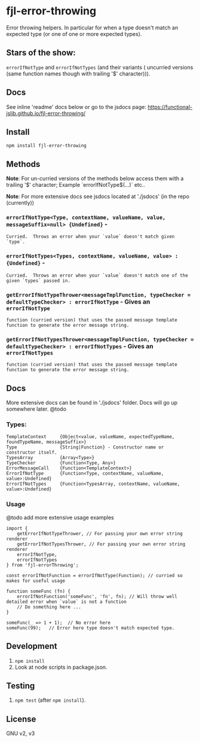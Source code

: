 # fjl-error-throwing

Error throwing helpers.  In particular for when a type doesn't match an expected type (or one of one or more expected types).

## Stars of the show:
`errorIfNotType` and `errorIfNotTypes` (and their variants (
uncurried versions (same function names though with trailing '$'
 character))).
 
## Docs
See inline 'readme' docs below or go to the jsdocs page:
https://functional-jslib.github.io/fjl-error-throwing/

## Install 
`npm install fjl-error-throwing`

## Methods

**Note**: For un-curried versions of the methods below access them with a trailing '$' character;
    Example `errorIfNotType$(...)` etc..

**Note**: For more extensive docs see jsdocs located at './jsdocs' (in the repo (currently))

### `errorIfNotType<Type, contextName, valueName, value, messageSuffix=null> {Undefined}` -
    Curried.  Throws an error when your `value` doesn't match given `type`.

### `errorIfNotTypes<Types, contextName, valueName, value> : {Undefined}` -
    Curried.  Throws an error when your `value` doesn't match one of the given `types` passed in.

### `getErrorIfNotTypeThrower<messageTmplFunction, typeChecker = defaultTypeChecker> : errorIfNotType` - Gives an `errorIfNotType`
    function (curried version) that uses the passed message template function to generate the error message string.

### `getErrorIfNotTypesThrower<messageTmplFunction, typeChecker = defaultTypeChecker> : errorIfNotTypes` - Gives an `errorIfNotTypes`
    function (curried version) that uses the passed message template function to generate the error message string.

## Docs
More extensive docs can be found in './jsdocs' folder.
Docs will go up somewhere later. @todo

### Types:
```
TemplateContext     {Object<value, valueName, expectedTypeName, foundTypeName, messageSuffix>}
Type                {String|Function} - Constructor name or constructor itself.
TypesArray          {Array<Type>}
TypeChecker         {Function<Type, Any>}
ErrorMessageCall    {Function<TemplateContext>}
ErrorIfNotType      {Function<Type, contextName, valueName, value>:Undefined}
ErrorIfNotTypes     {Function<TypesArray, contextName, valueName, value>:Undefined}
```

### Usage 
@todo add more extensive usage examples
```
import {
    getErrorIfNotTypeThrower, // For passing your own error string renderer
    getErrorIfNotTypesThrower, // For passing your own error string renderer
    errorIfNotType,
    errorIfNotTypes
} from 'fjl-errorThrowing';

const errorIfNotFunction = errorIfNotType(Function); // curried so makes for useful usage
    
function someFunc (fn) {
    errorIfNotFunction('someFunc', 'fn', fn); // Will throw well detailed error when `value` is not a function
    // Do something here ...
}

someFunc(_ => 1 + 1);  // No error here
someFunc(99);   // Error here type doesn't match expected type.
```

## Development
1.  `npm install`
2.  Look at node scripts in package.json.

## Testing
1. `npm test` (after `npm install`).

## License
GNU v2, v3
